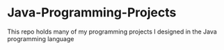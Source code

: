 # Java-Programming-Projects
This repo holds many of my programming projects I designed in the Java programming language
